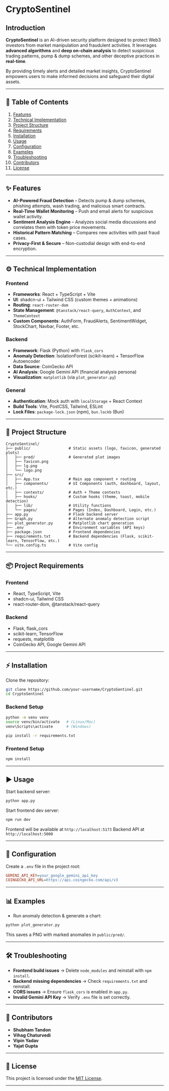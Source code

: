 # CryptoSentinel

## Introduction

**CryptoSentinel** is an AI-driven security platform designed to protect Web3 investors from market manipulation and fraudulent activities. It leverages **advanced algorithms** and **deep on-chain analysis** to detect suspicious trading patterns, pump & dump schemes, and other deceptive practices in **real-time**.

By providing timely alerts and detailed market insights, CryptoSentinel empowers users to make informed decisions and safeguard their digital assets.

---

## 📑 Table of Contents

1. [Features](#features)
2. [Technical Implementation](#technical-implementation)
3. [Project Structure](#project-structure)
4. [Requirements](#project-requirements)
5. [Installation](#installation)
6. [Usage](#usage)
7. [Configuration](#configuration)
8. [Examples](#examples)
9. [Troubleshooting](#troubleshooting)
10. [Contributors](#contributors)
11. [License](#license)

---

## ✨ Features

* **AI-Powered Fraud Detection** – Detects pump & dump schemes, phishing attempts, wash trading, and malicious smart contracts.
* **Real-Time Wallet Monitoring** – Push and email alerts for suspicious wallet activity.
* **Sentiment Analysis Engine** – Analyzes social media discussions and correlates them with token price movements.
* **Historical Pattern Matching** – Compares new activities with past fraud cases.
* **Privacy-First & Secure** – Non-custodial design with end-to-end encryption.

---

## ⚙️ Technical Implementation

### Frontend

* **Frameworks**: React + TypeScript + Vite
* **UI**: shadcn-ui + Tailwind CSS (custom themes + animations)
* **Routing**: `react-router-dom`
* **State Management**: `@tanstack/react-query`, `AuthContext`, and `ThemeContext`
* **Custom Components**: AuthForm, FraudAlerts, SentimentWidget, StockChart, Navbar, Footer, etc.

### Backend

* **Framework**: Flask (Python) with `flask_cors`
* **Anomaly Detection**: IsolationForest (scikit-learn) + TensorFlow Autoencoder
* **Data Source**: CoinGecko API
* **AI Analysis**: Google Gemini API (financial analysis persona)
* **Visualization**: `matplotlib` (via `plot_generator.py`)

### General

* **Authentication**: Mock auth with `localStorage` + React Context
* **Build Tools**: Vite, PostCSS, Tailwind, ESLint
* **Lock Files**: `package-lock.json` (npm), `bun.lockb` (Bun)

---

## 📂 Project Structure

```plaintext
CryptoSentinel/  
├── public/                 # Static assets (logo, favicon, generated plots)  
│   ├── pred/               # Generated plot images  
│   ├── favicon.png  
│   ├── lg.png  
│   └── logo.png  
├── src/  
│   ├── App.tsx             # Main app component + routing  
│   ├── components/         # UI Components (auth, dashboard, layout, etc.)  
│   ├── contexts/           # Auth + Theme contexts  
│   ├── hooks/              # Custom hooks (theme, toast, mobile detection)  
│   ├── lib/                # Utility functions  
│   └── pages/              # Pages (Index, Dashboard, Login, etc.)  
├── app.py                  # Flask backend server  
├── Graph.py                # Alternate anomaly detection script  
├── plot_generator.py       # Matplotlib chart generation  
├── .env                    # Environment variables (API keys)  
├── package.json            # Frontend dependencies  
├── requirements.txt        # Backend dependencies (Flask, scikit-learn, TensorFlow, etc.)  
└── vite.config.ts          # Vite config  
```

---

## 📦 Project Requirements

### Frontend

* React, TypeScript, Vite
* shadcn-ui, Tailwind CSS
* react-router-dom, @tanstack/react-query

### Backend

* Flask, flask\_cors
* scikit-learn, TensorFlow
* requests, matplotlib
* CoinGecko API, Google Gemini API

---

## ⚡ Installation

Clone the repository:

```bash
git clone https://github.com/your-username/CryptoSentinel.git
cd CryptoSentinel
```

### Backend Setup

```bash
python -m venv venv
source venv/bin/activate   # (Linux/Mac)
venv\Scripts\activate      # (Windows)

pip install -r requirements.txt
```

### Frontend Setup

```bash
npm install
```

---

## ▶️ Usage

Start backend server:

```bash
python app.py
```

Start frontend dev server:

```bash
npm run dev
```

Frontend will be available at `http://localhost:5173`
Backend API at `http://localhost:5000`

---

## 🔧 Configuration

Create a `.env` file in the project root:

```ini
GEMINI_API_KEY=your_google_gemini_api_key
COINGECKO_API_URL=https://api.coingecko.com/api/v3
```

---

## 📊 Examples

* Run anomaly detection & generate a chart:

```bash
python plot_generator.py
```

This saves a PNG with marked anomalies in `public/pred/`.

---

## 🛠 Troubleshooting

* **Frontend build issues** → Delete `node_modules` and reinstall with `npm install`.
* **Backend missing dependencies** → Check `requirements.txt` and reinstall.
* **CORS issues** → Ensure `flask_cors` is enabled in `app.py`.
* **Invalid Gemini API Key** → Verify `.env` file is set correctly.

---

## 👥 Contributors

* **Shubham Tandon** 
* **Vihag Chaturvedi**
* **Vipin Yadav** 
* **Yajat Gupta** 

---

## 📜 License

This project is licensed under the [MIT License](https://choosealicense.com/licenses/mit/).

---
